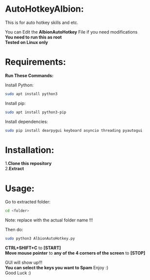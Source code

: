 # AutoHotkeyAlbion:  
This is for auto hotkey skills and etc.

You can Edit the **AlbionAutoHotkey** File if you need modifications  
**You need to run this as root**    
**Tested on Linux only**  
# Requirements:    
**Run These Commands:**    
  
Install Python:  
```bash  
sudo apt install python3 
```  
  
Install pip:  
```bash
sudo apt install python3-pip  
```  
  
Install dependencies:  
```bash
sudo pip install dearpygui keyboard asyncio threading pyautogui  
```  
  
# Installation:    
  
1.**Clone this repository**  
2.**Extract**  
  
# Usage:  
  
Go to extracted folder:
```bash  
cd <folder>  
```  
  
Note: replace <folder> with the actual folder name !!!  
  
Then do:  
```bash
sudo python3 AlbionAutoHotkey.py
```  
**CTRL+SHIFT+C** to **[START]**  
**Move mouse pointer** to **any of the 4 corners of the screen** to **[STOP]**  
  
GUI will show up!!!  
**You can select the keys you want to Spam** Enjoy :)  
Good Luck :)
